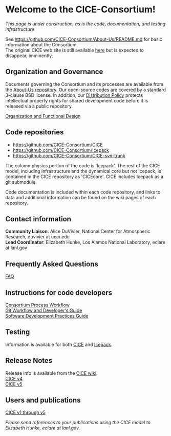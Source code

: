 # Welcome to the CICE-Consortium!  

*This page is under construction, as is the code, documentation, and testing infrastructure*

See https://github.com/CICE-Consortium/About-Us/README.md for basic information about the Consortium.   
The original CICE web site is still available [here](http://oceans11.lanl.gov/trac/CICE/wiki) but is expected to disappear, imminently.

## Organization  and Governance
Documents governing the Consortium and its processes are available from the [About-Us repository](https://github.com/CICE-Consortium/About-Us).  Our open-source codes are covered by a standard 3-clause BSD license.  In addition, our [Distribution Policy](https://github.com/CICE-Consortium/About-Us/blob/master/DistributionPolicy.pdf) protects intellectual property rights for shared development code before it is released via a public repository.

[Organization and Functional Design](https://github.com/CICE-Consortium/About-Us/wiki/Organization)

## Code repositories   
- https://github.com/CICE-Consortium/CICE   
- https://github.com/CICE-Consortium/Icepack  
- https://github.com/CICE-Consortium/CICE-svn-trunk     

The column physics portion of the code is 'Icepack'. The rest of the CICE model, including infrastructure and the dynamical core but not Icepack, is contained in the CICE repository as 'CICEcore'.   CICE includes Icepack as a git submodule.

Code documentation is included within each code repository, and links to data and additional information can be found on the wiki pages of each repository.

## Contact information  
**Community Liaison**: Alice DuVivier, National Center for Atmospheric Research, duvivier at ucar.edu  
**Lead Coordinator**: Elizabeth Hunke, Los Alamos National Laboratory, eclare at lanl.gov

## Frequently Asked Questions  
[FAQ](https://github.com/CICE-Consortium/About-Us/wiki/FAQ)  

## Instructions for code developers  
[Consortium Process Workflow](https://docs.google.com/document/d/1BfgRrPMjBXeDGBXS5jRsiJo5tvYdUms8zUEFmTj-IP0/edit?usp=sharing)   
[Git Workflow and Developer's Guide](https://docs.google.com/document/d/1rR6WAvZQT9iAMUp-m_HZ06AUCCI19mguFialsMCYs9o/edit?usp=sharing)     
[Software Development Practices Guide](https://github.com/CICE-Consortium/About-Us/blob/master/SoftwareDevelopmentPractices.pdf)     

## Testing
Information is available for both [CICE](https://github.com/CICE-Consortium/CICE/wiki/Testing-CICE) and [Icepack](https://github.com/CICE-Consortium/Icepack/wiki/Testing-Icepack).

## Release Notes  
Release info is available from the [CICE wiki](https://github.com/CICE-Consortium/CICE/wiki).     
[CICE v4](https://github.com/CICE-Consortium/CICE/wiki/Release-Notes,-CICE-v4)     
[CICE v5](https://github.com/CICE-Consortium/CICE/wiki/Release-Notes,-CICE-v5)     

## Users and publications  
[CICE v1 through v5](https://github.com/CICE-Consortium/CICE/wiki/Users,-CICE-v1-through-v5)

*Please send references to your publications using the CICE model to Elizabeth Hunke, eclare at lanl.gov.*  
